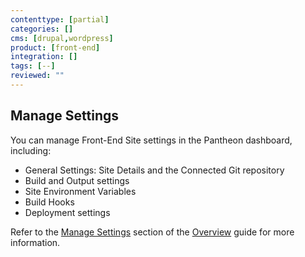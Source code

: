 ```yaml
---
contenttype: [partial]
categories: []
cms: [drupal,wordpress]
product: [front-end]
integration: []
tags: [--]
reviewed: ""
---
```


## Manage Settings

You can manage Front-End Site settings in the Pantheon dashboard, including:

- General Settings: Site Details and the Connected Git repository
- Build and Output settings
- Site Environment Variables
- Build Hooks
- Deployment settings

Refer to the [Manage Settings](/guides/decoupled/overview/manage-settings) section of the [Overview](/guides/decoupled/overview) guide for more information.